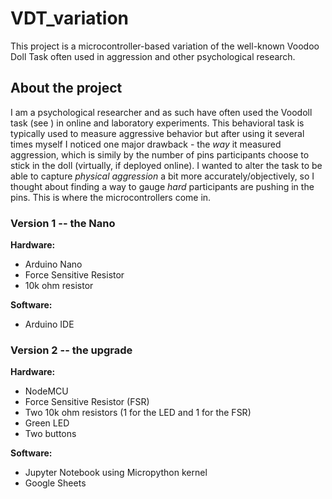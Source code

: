 # VDT_variation
 This project is a microcontroller-based variation of the well-known Voodoo Doll Task often used in aggression and other psychological research.
 
 ## About the project
 I am a psychological researcher and as such have often used the Voodoll task (see ) in online and laboratory experiments. This behavioral task is typically used to measure aggressive behavior but after using it several times myself I noticed one major drawback - the *way* it measured aggression, which is simily by the number of pins participants choose to stick in the doll (virtually, if deployed online). I wanted to alter the task to be able to capture *physical aggression* a bit more accurately/objectively, so I thought about finding a way to gauge *hard* participants are pushing in the pins. This is where the microcontrollers come in.
 
 ### Version 1 -- the Nano
 **Hardware:**
 * Arduino Nano
 * Force Sensitive Resistor
 * 10k ohm resistor
 
**Software:**
 * Arduino IDE
 
 ### Version 2 -- the upgrade
 **Hardware:**
 * NodeMCU
 * Force Sensitive Resistor (FSR)
 * Two 10k ohm resistors (1 for the LED and 1 for the FSR)
 * Green LED
 * Two buttons
 
**Software:**
 * Jupyter Notebook using Micropython kernel
 * Google Sheets
 
 
